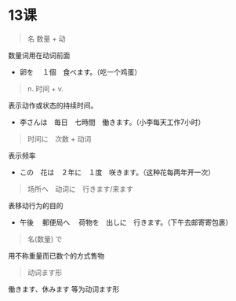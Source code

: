 # 13课

> 名 数量 + 动

数量词用在动词前面

- 卵を　 １個　食べます。（吃一个鸡蛋）



> n. 时间 + v.

表示动作或状态的持续时间。

- 李さんは　毎日　七時間　働きます。（小李每天工作7小时）



> 时间に　次数 + 动词

表示频率

- この　花は　２年に　１度　咲きます。（这种花每两年开一次）



> 场所ヘ　动词に　行きます/来ます

表移动行为的目的

- 午後　 郵便局へ　 荷物を　出しに　行きます。（下午去邮寄寄包裹）



> 名(数量) で

用不称重量而已数个的方式售物



> 动词ます形

働きます、休みます 等为动词ます形